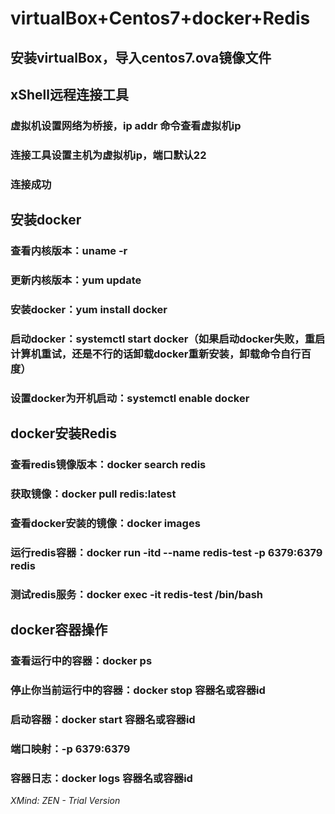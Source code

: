 # virtualBox+Centos7+docker+Redis

## 安装virtualBox，导入centos7.ova镜像文件

## xShell远程连接工具

### 虚拟机设置网络为桥接，ip addr 命令查看虚拟机ip

### 连接工具设置主机为虚拟机ip，端口默认22

### 连接成功

## 安装docker

### 查看内核版本：uname -r

### 更新内核版本：yum update

### 安装docker：yum install docker

### 启动docker：systemctl start docker（如果启动docker失败，重启计算机重试，还是不行的话卸载docker重新安装，卸载命令自行百度）

### 设置docker为开机启动：systemctl enable docker

## docker安装Redis

### 查看redis镜像版本：docker search redis

### 获取镜像：docker pull redis:latest

### 查看docker安装的镜像：docker images

### 运行redis容器：docker run -itd --name redis-test -p 6379:6379 redis

### 测试redis服务：docker exec -it redis-test /bin/bash

## docker容器操作

### 查看运行中的容器：docker ps

### 停止你当前运行中的容器：docker stop 容器名或容器id

### 启动容器：docker start 容器名或容器id

### 端口映射：-p 6379:6379

### 容器日志：docker logs 容器名或容器id

*XMind: ZEN - Trial Version*